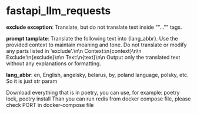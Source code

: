 # fastapi_llm_requests

**exclude exception**: Translate, but do not translate text inside "<keep>"..."</keep>" tags.

**prompt tamplate**: Translate the following text into {lang_abbr}. Use the provided context to maintain meaning and tone. Do not translate or modify any parts listed in 'exclude'.\n\n Context:\n{context}\n\n Exclude:\n{exclude}\n\n Text:\n{text}\n\n Output only the translated text without any explanations or formatting.

**lang_abbr**: en, English, angelsky, belarus, by, poland language, polsky, etc. So it is just str param

Download everything that is in poetry, you can use, for example: poetry lock, poetry install
Than you can run redis from docker compose file, please check PORT in docker-compose file
